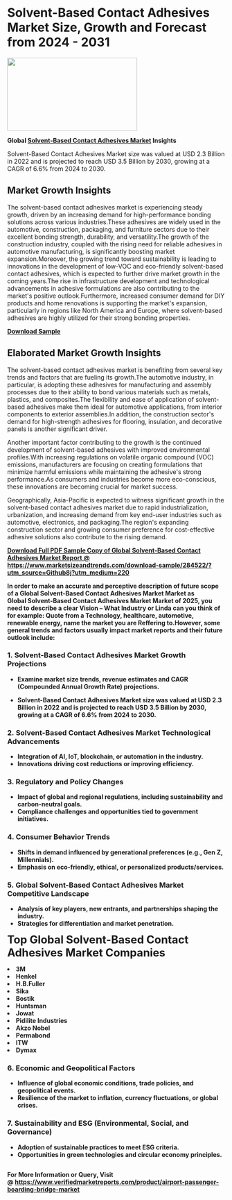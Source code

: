 <H1>Solvent-Based Contact Adhesives Market Size, Growth and Forecast from 2024 - 2031</H1><img class="aligncenter size-medium wp-image-584254" src="https://thirdeyenews.in/wp-content/uploads/2024/09/Global-Market-Research-300x168.jpeg" alt="" width="300" height="168" /><p><strong>Global&nbsp;<a href="https://www.marketsizeandtrends.com/download-sample/284522/?utm_source=Github8j?utm_medium=220">Solvent-Based Contact Adhesives Market</a> Insights</strong></p><p>Solvent-Based Contact Adhesives Market size was valued at USD 2.3 Billion in 2022 and is projected to reach USD 3.5 Billion by 2030, growing at a CAGR of 6.6% from 2024 to 2030.</p><p><h2>Market Growth Insights</h2> <p>The solvent-based contact adhesives market is experiencing steady growth, driven by an increasing demand for high-performance bonding solutions across various industries.These adhesives are widely used in the automotive, construction, packaging, and furniture sectors due to their excellent bonding strength, durability, and versatility.The growth of the construction industry, coupled with the rising need for reliable adhesives in automotive manufacturing, is significantly boosting market expansion.Moreover, the growing trend toward sustainability is leading to innovations in the development of low-VOC and eco-friendly solvent-based contact adhesives, which is expected to further drive market growth in the coming years.The rise in infrastructure development and technological advancements in adhesive formulations are also contributing to the market's positive outlook.Furthermore, increased consumer demand for DIY products and home renovations is supporting the market's expansion, particularly in regions like North America and Europe, where solvent-based adhesives are highly utilized for their strong bonding properties.</p> <p><strong><a href="#">Download Sample</a></strong></p> <h2>Elaborated Market Growth Insights</h2> <p>The solvent-based contact adhesives market is benefiting from several key trends and factors that are fueling its growth.The automotive industry, in particular, is adopting these adhesives for manufacturing and assembly processes due to their ability to bond various materials such as metals, plastics, and composites.The flexibility and ease of application of solvent-based adhesives make them ideal for automotive applications, from interior components to exterior assemblies.In addition, the construction sector's demand for high-strength adhesives for flooring, insulation, and decorative panels is another significant driver.</p> <p>Another important factor contributing to the growth is the continued development of solvent-based adhesives with improved environmental profiles.With increasing regulations on volatile organic compound (VOC) emissions, manufacturers are focusing on creating formulations that minimize harmful emissions while maintaining the adhesive's strong performance.As consumers and industries become more eco-conscious, these innovations are becoming crucial for market success.</p> <p>Geographically, Asia-Pacific is expected to witness significant growth in the solvent-based contact adhesives market due to rapid industrialization, urbanization, and increasing demand from key end-user industries such as automotive, electronics, and packaging.The region's expanding construction sector and growing consumer preference for cost-effective adhesive solutions also contribute to the rising demand.</p> <p><strong><a href="#"></p><p><span class=""><strong>Download Full PDF Sample Copy of Global Solvent-Based Contact Adhesives Market Report</strong> @ <a href="https://www.marketsizeandtrends.com/download-sample/284522/?utm_source=Github8j?utm_medium=220" target="_blank">https://www.marketsizeandtrends.com/download-sample/284522/?utm_source=Github8j?utm_medium=220</a></span></p><p>In order to make an accurate and perceptive description of future scope of a Global&nbsp;Solvent-Based Contact Adhesives Market Market as Global&nbsp;Solvent-Based Contact Adhesives Market Market of 2025, you need to describe a clear Vision &ndash; What Industry or Linda can you think of for example: Quote from a Technology, healthcare, automotive, renewable energy, name the market you are Reffering to.However, some general trends and factors usually impact market reports and their future outlook include:</p><h3>1.&nbsp;<strong>Solvent-Based Contact Adhesives Market Growth Projections</strong></h3><ul><li>Examine market size trends, revenue estimates and CAGR (Compounded Annual Growth Rate) projections.</li><li><p>Solvent-Based Contact Adhesives Market size was valued at USD 2.3 Billion in 2022 and is projected to reach USD 3.5 Billion by 2030, growing at a CAGR of 6.6% from 2024 to 2030.</p></li></ul><h3>2.&nbsp;<strong>Solvent-Based Contact Adhesives Market Technological Advancements</strong></h3><ul><li>Integration of AI, IoT, blockchain, or automation in the industry.</li><li>Innovations driving cost reductions or improving efficiency.</li></ul><h3>3.&nbsp;<strong>Regulatory and Policy Changes</strong></h3><ul><li>Impact of global and regional regulations, including sustainability and carbon-neutral goals.</li><li>Compliance challenges and opportunities tied to government initiatives.</li></ul><h3>4.&nbsp;<strong>Consumer Behavior Trends</strong></h3><ul><li>Shifts in demand influenced by generational preferences (e.g., Gen Z, Millennials).</li><li>Emphasis on eco-friendly, ethical, or personalized products/services.</li></ul><h3>5.&nbsp;<strong>Global Solvent-Based Contact Adhesives Market Competitive Landscape</strong></h3><ul><li>Analysis of key players, new entrants, and partnerships shaping the industry.</li><li>Strategies for differentiation and market penetration.</li></ul><p data-pm-slice="1 1 []"><span style="color: inherit; font-family: inherit; font-size: 25px;">Top Global Solvent-Based Contact Adhesives Market Companies</span></p><div class="" data-test-id=""><p><li>3M</li><li> Henkel</li><li> H.B.Fuller</li><li> Sika</li><li> Bostik</li><li> Huntsman</li><li> Jowat</li><li> Pidilite Industries</li><li> Akzo Nobel</li><li> Permabond</li><li> ITW</li><li> Dymax</li></p></div><h3>6.&nbsp;<strong>Economic and Geopolitical Factors</strong></h3><ul><li>Influence of global economic conditions, trade policies, and geopolitical events.</li><li>Resilience of the market to inflation, currency fluctuations, or global crises.</li></ul><h3>7.&nbsp;<strong>Sustainability and ESG (Environmental, Social, and Governance)</strong></h3><ul><li>Adoption of sustainable practices to meet ESG criteria.</li><li>Opportunities in green technologies and circular economy principles.</li></ul><h2><strong style="font-size: 14px;">For More Information or Query, Visit @&nbsp;</strong><a style="background-color: #ffffff; font-size: 14px;" href="https://www.marketsizeandtrends.com/report/solvent-based-contact-adhesives-market/" target="_blank">https://www.verifiedmarketreports.com/product/airport-passenger-boarding-bridge-market</a></h2>
